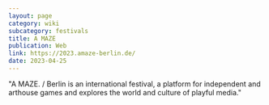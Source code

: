 ```yaml
---
layout: page
category: wiki
subcategory: festivals
title: A MAZE
publication: Web
link: https://2023.amaze-berlin.de/
date: 2023-04-25
---
```


"A MAZE. / Berlin is an international festival, a platform for independent and arthouse games and explores the world and culture of playful media."
